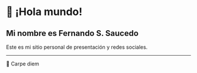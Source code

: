 #  👋 ¡Hola mundo!

## Mi nombre es **Fernando S. Saucedo**

Este es mi sitio personal de presentación y redes sociales.

----

💪 Carpe diem